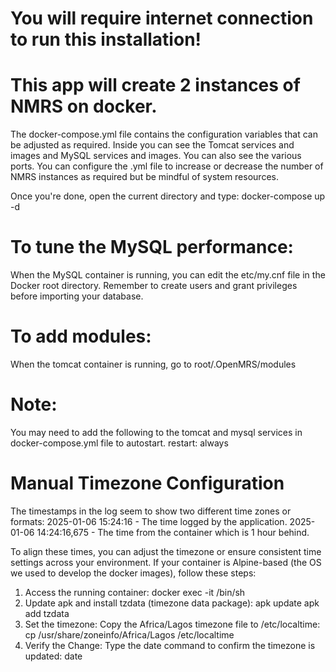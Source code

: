 # You will require internet connection to run this installation!

# This app will create 2 instances of NMRS on docker.
The docker-compose.yml file contains the configuration variables that can be adjusted as required. Inside you can see the Tomcat services and images and MySQL services and images. You can also see the various ports. You can configure the .yml file to increase or decrease the number of NMRS instances as required but be mindful of system resources.

Once you're done, open the current directory and type:
docker-compose up -d

# To tune the MySQL performance: 
When the MySQL container is running, you can edit the etc/my.cnf file in the Docker root directory.
Remember to create users and grant privileges before importing your database.

# To add modules:
When the tomcat container is running, go to root/.OpenMRS/modules

# Note: 
You may need to add the following to the tomcat and mysql services in docker-compose.yml file to autostart. 
restart: always

# Manual Timezone Configuration

The timestamps in the log seem to show two different time zones or formats:
2025-01-06 15:24:16 - The time logged by the application.
2025-01-06 14:24:16,675 - The time from the container which is 1 hour behind.

To align these times, you can adjust the timezone or ensure consistent time settings across your environment.
If your container is Alpine-based (the OS we used to develop the docker images), follow these steps:

1. Access the running container:
docker exec -it <container-id> /bin/sh
2. Update apk and install tzdata (timezone data package):
apk update
apk add tzdata
3. Set the timezone:
Copy the Africa/Lagos timezone file to /etc/localtime:
cp /usr/share/zoneinfo/Africa/Lagos /etc/localtime
4. Verify the Change: Type the date command to confirm the timezone is updated:
date


